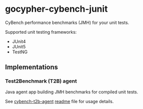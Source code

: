 # gocypher-cybench-junit

CyBench performance benchmarks (JMH) for your unit tests.

Supported unit testing frameworks:

* JUnit4
* JUnit5
* TestNG

## Implementations

### Test2Benchmark (T2B) agent

Java agent app building JMH benchmarks for compiled unit tests.

See [cybench-t2b-agent](cybench-t2b-agent) [readme](cybench-t2b-agent/README.md) file for usage details.
